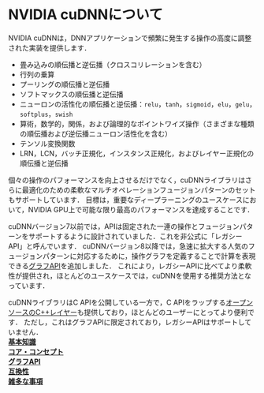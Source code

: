 # NVIDIA cuDNNについて

NVIDIA cuDNNは，DNNアプリケーションで頻繁に発生する操作の高度に調整された実装を提供します．

- 畳み込みの順伝播と逆伝播（クロスコリレーションを含む）
- 行列の乗算
- プーリングの順伝播と逆伝播
- ソフトマックスの順伝播と逆伝播
- ニューロンの活性化の順伝播と逆伝播：`relu`，`tanh`，`sigmoid`，`elu`，`gelu`，`softplus`，`swish`
- 算術，数学的，関係，および論理的なポイントワイズ操作（さまざまな種類の順伝播および逆伝播ニューロン活性化を含む）
- テンソル変換関数
- LRN，LCN，バッチ正規化，インスタンス正規化，およびレイヤー正規化の順伝播と逆伝播

個々の操作のパフォーマンスを向上させるだけでなく，cuDNNライブラリはさらに最適化のための柔軟なマルチオペレーションフュージョンパターンのセットもサポートしています．
目標は，重要なディープラーニングのユースケースにおいて，NVIDIA GPU上で可能な限り最高のパフォーマンスを達成することです．

cuDNNバージョン7以前では，APIは固定された一連の操作とフュージョンパターンをサポートするように設計されていました．これを非公式に「レガシーAPI」と呼んでいます．
cuDNNバージョン8以降では，急速に拡大する人気のフュージョンパターンに対応するために，操作グラフを定義することで計算を表現できる[グラフAPI](https://docs.nvidia.com/deeplearning/cudnn/latest/developer/graph-api.html#graph-api)を追加しました．
これにより，レガシーAPIに比べてより柔軟性が提供され，ほとんどのユースケースでは，cuDNNを使用する推奨方法となっています．

cuDNNライブラリはC APIを公開している一方で，C APIをラップする[オープンソースのC++レイヤー](https://github.com/NVIDIA/cudnn-frontend)も提供しており，ほとんどのユーザーにとってより便利です．
ただし，これはグラフAPIに限定されており，レガシーAPIはサポートしていません．  
[**基本知識**](fool_if_dont_know.md)  
[**コア・コンセプト**](core_concept.md)  
[**グラフAPI**](graph_api.md)  
[**互換性**](compatibility.md)    
[**雑多な事項**](odds_and_ends.md)  
